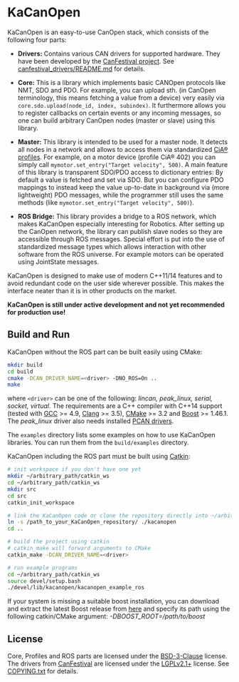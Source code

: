 # KaCanOpen

KaCanOpen is an easy-to-use CanOpen stack, which consists of the following four parts:

* __Drivers:__ Contains various CAN drivers for supported hardware. They have been developed by the [CanFestival project](http://www.canfestival.org/). See [canfestival_drivers/README.md](canfestival_drivers/README.md) for details.

* __Core:__ This is a library which implements basic CANOpen protocols like NMT, SDO and PDO. For example, you can upload sth. (in CanOpen terminology, this means fetching a value from a device) very easily via `core.sdo.upload(node_id, index, subindex)`. It furthermore allows you to register callbacks on certain events or any incoming messages, so one can build arbitrary CanOpen nodes (master or slave) using this library.

* __Master:__ This library is intended to be used for a master node. It detects all nodes in a network and allows to access them via standardized [CiA® profiles](http://www.can-cia.org/can-knowledge/canopen/canopen-profiles/). For example, on a motor device (profile CiA® 402) you can simply call `mymotor.set_entry("Target velocity", 500)`. A main feature of this library is transparent SDO/PDO access to dictionary entries: By default a value is fetched and set via SDO. But you can configure PDO mappings to instead keep the value up-to-date in background via (more lightweight) PDO messages, while the programmer still uses the same methods (like `mymotor.set_entry("Target velocity", 500)`).

* __ROS Bridge:__ This library provides a bridge to a ROS network, which makes KaCanOpen especially interesting for Robotics. After setting up the CanOpen network, the library can publish slave nodes so they are accessible through ROS messages. Special effort is put into the use of standardized message types which allows interaction with other software from the ROS universe. For example motors can be operated using JointState messages.

KaCanOpen is designed to make use of modern C++11/14 features and to avoid redundant code on the user side wherever possible. This makes the interface neater than it is in other products on the market.

__KaCanOpen is still under active development and not yet recommended for production use!__

## Build and Run

KaCanOpen without the ROS part can be built easily using CMake:

```bash
mkdir build
cd build
cmake -DCAN_DRIVER_NAME=<driver> -DNO_ROS=On ..
make
```

where `<driver>` can be one of the following: _lincan, peak\_linux, serial, socket, virtual_. The requirements are a C++ compiler with C++14 support (tested with [GCC](https://gcc.gnu.org/) >= 4.9, [Clang](http://clang.llvm.org/) >= 3.5), [CMake](https://cmake.org/) >= 3.2 and [Boost](http://www.boost.org/) >= 1.46.1. The _peak\_linux_ driver also needs installed [PCAN drivers](http://www.peak-system.com/fileadmin/media/linux/index.htm).

The `examples` directory lists some examples on how to use KaCanOpen libraries. You can run them from the `build/examples` directory.

KaCanOpen including the ROS part must be built using [Catkin](http://wiki.ros.org/catkin/Tutorials):

```bash
# init workspace if you don't have one yet
mkdir ~/arbitrary_path/catkin_ws
cd ~/arbitrary_path/catkin_ws
mkdir src
cd src
catkin_init_workspace

# link the KaCanOpen code or clone the repository directly into ~/arbitrary_path/catkin_ws/src
ln -s /path_to_your_KaCanOpen_repository/ ./kacanopen
cd ..

# build the project using catkin
# catkin_make will forward arguments to CMake
catkin_make -DCAN_DRIVER_NAME=<driver>

# run example programs
cd ~/arbitrary_path/catkin_ws
source devel/setup.bash
./devel/lib/kacanopen/kacanopen_example_ros
```

If your system is missing a suitable boost installation, you can download and extract the latest Boost release from [here](http://www.boost.org/) and specify its path using the following catkin/CMake argument: _-DBOOST_ROOT=/path/to/boost_

## License

Core, Profiles and ROS parts are licensed under the [BSD-3-Clause](https://opensource.org/licenses/BSD-3-Clause) license. The drivers from [CanFestival](http://www.canfestival.org/) are licensed under the [LGPLv2.1+](https://opensource.org/licenses/LGPL-2.1) license. See [COPYING.txt](COPYING.txt) for details.
